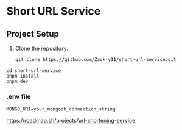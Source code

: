 # Short URL Service

## Project Setup

1. Clone the repository:
   ```bash
   git clone https://github.com/Zack-y11/short-url-service.git
   ```
```
cd short-url-service
pnpm install
pnpm dev
```
### .env file
```PORT=3000
MONGO_URI=your_mongodb_connection_string
```
https://roadmap.sh/projects/url-shortening-service
